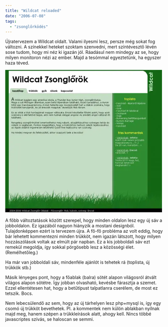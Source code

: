 ```yaml
---
title: "Wildcat reloaded"
date: "2006-07-08"
tags: 
  - "zsonglőrködés"
---
```


Újratervezem a Wildcat oldalt. Valami ilyesmi lesz, persze még sokat fog változni. A színekkel heteket szoktam szenvedni, mert színtévesztő lévén sose tudom, hogy mi néz ki igazán jól. Ráadásul nem mindegy az se, hogy milyen monitoron nézi az ember. Majd a tesómmal egyeztetünk, ha egyszer haza téved.

![main2](images/main2-500x452.webp)

A főbb változtatások között szerepel, hogy minden oldalon lesz egy új sáv a jobboldalon. Ez igazából nagyon hiányzik a mostani designból. Tulajdonképpen ezért is tervezem újra. A fő-fő probléma az volt eddig, hogy bár lehetett kommentezni minden trükköt, nem igazán látszott, hogy milyen hozzászólások voltak az elmúlt pár napban. Ez a kis jobboldali sáv ezt remekül megoldja, így sokkal pörgösebb lesz a közösségi élet. (Remélhetőleg.)

Ha már van jobboldali sáv, mindenféle ajánlót is tehetek rá (toplista, új trükkök stb.)

Másik lényeges pont, hogy a főablak (balra) sötét alapon világosról átvált világos alapon sötétre. Így jobban olvasható, kevésbe fárasztja a szemet. Ezzel ellentétesen hat, hogy a betűtípust talpatlanra cserélem, de most ez tetszik. Bocs.

Nem lebecsülendő az sem, hogy az új tárhelyen lesz php+mysql is, így egy csomó új trükköt bevethetek. Pl. a kommentek nem külön ablakban nyílnak majd meg, hanem szépen a trükkleírások alatt, ahogy kell. Nincs többé javascriptes szívás, se haloscan se semmi.

